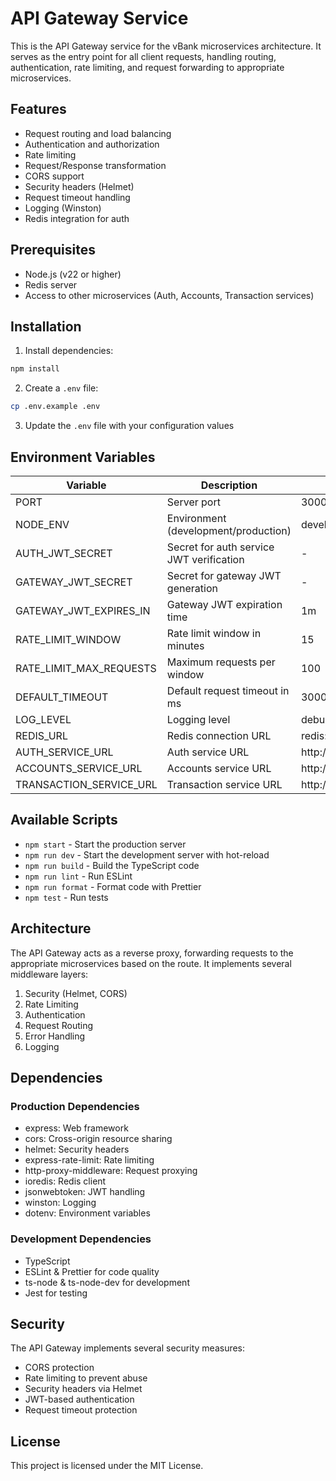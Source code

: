 # API Gateway Service

This is the API Gateway service for the vBank microservices architecture. It serves as the entry point for all client requests, handling routing, authentication, rate limiting, and request forwarding to appropriate microservices.

## Features

- Request routing and load balancing
- Authentication and authorization
- Rate limiting
- Request/Response transformation
- CORS support
- Security headers (Helmet)
- Request timeout handling
- Logging (Winston)
- Redis integration for auth

## Prerequisites

- Node.js (v22 or higher)
- Redis server
- Access to other microservices (Auth, Accounts, Transaction services)

## Installation

1. Install dependencies:
```bash
npm install
```

2. Create a `.env` file:
```bash
cp .env.example .env
```

3. Update the `.env` file with your configuration values

## Environment Variables

| Variable                | Description                              | Default                |
| ----------------------- | ---------------------------------------- | ---------------------- |
| PORT                    | Server port                              | 3000                   |
| NODE_ENV                | Environment (development/production)     | development            |
| AUTH_JWT_SECRET         | Secret for auth service JWT verification | -                      |
| GATEWAY_JWT_SECRET      | Secret for gateway JWT generation        | -                      |
| GATEWAY_JWT_EXPIRES_IN  | Gateway JWT expiration time              | 1m                     |
| RATE_LIMIT_WINDOW       | Rate limit window in minutes             | 15                     |
| RATE_LIMIT_MAX_REQUESTS | Maximum requests per window              | 100                    |
| DEFAULT_TIMEOUT         | Default request timeout in ms            | 30000                  |
| LOG_LEVEL               | Logging level                            | debug                  |
| REDIS_URL               | Redis connection URL                     | redis://localhost:6379 |
| AUTH_SERVICE_URL        | Auth service URL                         | http://localhost:3001  |
| ACCOUNTS_SERVICE_URL    | Accounts service URL                     | http://localhost:3002  |
| TRANSACTION_SERVICE_URL | Transaction service URL                  | http://localhost:3003  |

## Available Scripts

- `npm start` - Start the production server
- `npm run dev` - Start the development server with hot-reload
- `npm run build` - Build the TypeScript code
- `npm run lint` - Run ESLint
- `npm run format` - Format code with Prettier
- `npm test` - Run tests

## Architecture

The API Gateway acts as a reverse proxy, forwarding requests to the appropriate microservices based on the route. It implements several middleware layers:

1. Security (Helmet, CORS)
2. Rate Limiting
3. Authentication
4. Request Routing
5. Error Handling
6. Logging

## Dependencies

### Production Dependencies
- express: Web framework
- cors: Cross-origin resource sharing
- helmet: Security headers
- express-rate-limit: Rate limiting
- http-proxy-middleware: Request proxying
- ioredis: Redis client
- jsonwebtoken: JWT handling
- winston: Logging
- dotenv: Environment variables

### Development Dependencies
- TypeScript
- ESLint & Prettier for code quality
- ts-node & ts-node-dev for development
- Jest for testing

## Security

The API Gateway implements several security measures:
- CORS protection
- Rate limiting to prevent abuse
- Security headers via Helmet
- JWT-based authentication
- Request timeout protection

## License

This project is licensed under the MIT License. 